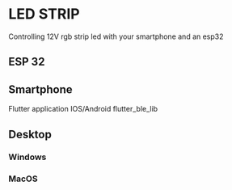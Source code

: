 # LED STRIP

Controlling 12V rgb strip led with your smartphone and an esp32


## ESP 32


## Smartphone
Flutter application IOS/Android
flutter_ble_lib 


## Desktop

### Windows

### MacOS


